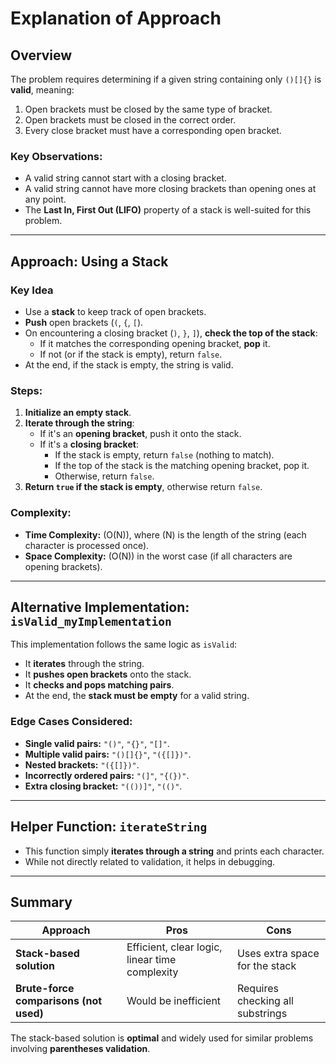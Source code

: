 # Explanation of Approach

## Overview

The problem requires determining if a given string containing only `()[]{}` is **valid**, meaning:

1. Open brackets must be closed by the same type of bracket.
2. Open brackets must be closed in the correct order.
3. Every close bracket must have a corresponding open bracket.

### Key Observations:

- A valid string cannot start with a closing bracket.
- A valid string cannot have more closing brackets than opening ones at any point.
- The **Last In, First Out (LIFO)** property of a stack is well-suited for this problem.

---

## Approach: Using a Stack

### Key Idea

- Use a **stack** to keep track of open brackets.
- **Push** open brackets (`(`, `{`, `[`).
- On encountering a closing bracket (`)`, `}`, `]`), **check the top of the stack**:
  - If it matches the corresponding opening bracket, **pop** it.
  - If not (or if the stack is empty), return `false`.
- At the end, if the stack is empty, the string is valid.

### Steps:

1. **Initialize an empty stack**.
2. **Iterate through the string**:
   - If it's an **opening bracket**, push it onto the stack.
   - If it's a **closing bracket**:
     - If the stack is empty, return `false` (nothing to match).
     - If the top of the stack is the matching opening bracket, pop it.
     - Otherwise, return `false`.
3. **Return `true` if the stack is empty**, otherwise return `false`.

### Complexity:

- **Time Complexity:** \(O(N)\), where \(N\) is the length of the string (each character is processed once).
- **Space Complexity:** \(O(N)\) in the worst case (if all characters are opening brackets).

---

## Alternative Implementation: `isValid_myImplementation`

This implementation follows the same logic as `isValid`:

- It **iterates** through the string.
- It **pushes open brackets** onto the stack.
- It **checks and pops matching pairs**.
- At the end, the **stack must be empty** for a valid string.

### Edge Cases Considered:

- **Single valid pairs:** `"()"`, `"{}"`, `"[]"`.
- **Multiple valid pairs:** `"()[]{}"`, `"({[]})"`.
- **Nested brackets:** `"({[]})"`.
- **Incorrectly ordered pairs:** `"(]"`, `"{(})"`.
- **Extra closing bracket:** `"(())]"`, `"(()"`.

---

## Helper Function: `iterateString`

- This function simply **iterates through a string** and prints each character.
- While not directly related to validation, it helps in debugging.

---

## Summary

| Approach                               | Pros                                           | Cons                             |
| -------------------------------------- | ---------------------------------------------- | -------------------------------- |
| **Stack-based solution**               | Efficient, clear logic, linear time complexity | Uses extra space for the stack   |
| **Brute-force comparisons (not used)** | Would be inefficient                           | Requires checking all substrings |

The stack-based solution is **optimal** and widely used for similar problems involving **parentheses validation**.
